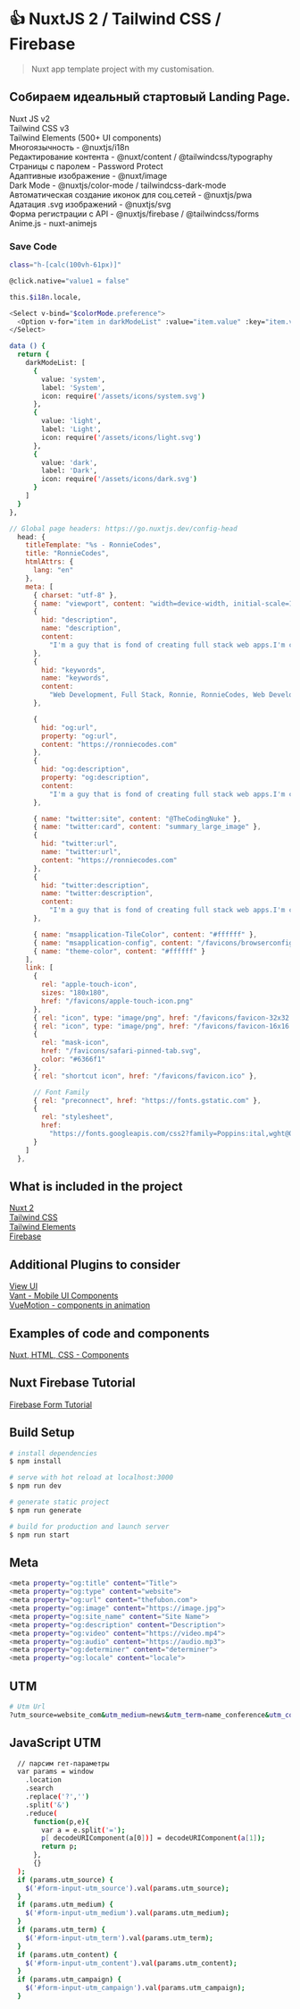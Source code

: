 # 👍 NuxtJS 2 / Tailwind CSS / Firebase
> Nuxt app template project with my customisation.

## Собираем идеальный стартовый Landing Page.

Nuxt JS v2<br>
Tailwind CSS v3<br>
Tailwind Elements (500+ UI components)<br>
Многоязычность - @nuxtjs/i18n<br>
Редактирование контента - @nuxt/content / @tailwindcss/typography<br>
Страницы с паролем - Password Protect<br>
Адаптивные изображение - @nuxt/image<br>
Dark Mode - @nuxtjs/color-mode / tailwindcss-dark-mode<br>
Автоматическая создание иконок для соц.сетей - @nuxtjs/pwa<br>
Адатация .svg изображений - @nuxtjs/svg<br>
Форма регистрации c API - @nuxtjs/firebase / @tailwindcss/forms<br>
Anime.js - nuxt-animejs

### Save Code
```bash
class="h-[calc(100vh-61px)]"
```

```bash
@click.native="value1 = false"
```

```bash
this.$i18n.locale,
```

```bash
<Select v-bind="$colorMode.preference">
  <Option v-for="item in darkModeList" :value="item.value" :key="item.value"><img class="inline-block mr-2" :src="item.icon" />{{ item.label }}</Option>
</Select>

data () {
  return {
    darkModeList: [
      {
        value: 'system',
        label: 'System',
        icon: require('/assets/icons/system.svg')
      },
      {
        value: 'light',
        label: 'Light',
        icon: require('/assets/icons/light.svg')
      },
      {
        value: 'dark',
        label: 'Dark',
        icon: require('/assets/icons/dark.svg')
      }
    ]
  }
},
```

```js
// Global page headers: https://go.nuxtjs.dev/config-head
  head: {
    titleTemplate: "%s - RonnieCodes",
    title: "RonnieCodes",
    htmlAttrs: {
      lang: "en"
    },
    meta: [
      { charset: "utf-8" },
      { name: "viewport", content: "width=device-width, initial-scale=1" },
      {
        hid: "description",
        name: "description",
        content:
          "I'm a guy that is fond of creating full stack web apps.I'm currently based in the Netherlands. I create modern and functional web apps."
      },
      {
        hid: "keywords",
        name: "keywords",
        content:
          "Web Development, Full Stack, Ronnie, RonnieCodes, Web Developer, Node.js, Vue.js, Nuxt.js, Node.js Developer"
      },

      {
        hid: "og:url",
        property: "og:url",
        content: "https://ronniecodes.com"
      },
      {
        hid: "og:description",
        property: "og:description",
        content:
          "I'm a guy that is fond of creating full stack web apps.I'm currently based in the Netherlands. I create modern and functional web apps."
      },

      { name: "twitter:site", content: "@TheCodingNuke" },
      { name: "twitter:card", content: "summary_large_image" },
      {
        hid: "twitter:url",
        name: "twitter:url",
        content: "https://ronniecodes.com"
      },
      {
        hid: "twitter:description",
        name: "twitter:description",
        content:
          "I'm a guy that is fond of creating full stack web apps.I'm currently based in the Netherlands. I create modern and functional web apps."
      },

      { name: "msapplication-TileColor", content: "#ffffff" },
      { name: "msapplication-config", content: "/favicons/browserconfig.xml" },
      { name: "theme-color", content: "#ffffff" }
    ],
    link: [
      {
        rel: "apple-touch-icon",
        sizes: "180x180",
        href: "/favicons/apple-touch-icon.png"
      },
      { rel: "icon", type: "image/png", href: "/favicons/favicon-32x32.png" },
      { rel: "icon", type: "image/png", href: "/favicons/favicon-16x16.png" },
      {
        rel: "mask-icon",
        href: "/favicons/safari-pinned-tab.svg",
        color: "#6366f1"
      },
      { rel: "shortcut icon", href: "/favicons/favicon.ico" },

      // Font Family
      { rel: "preconnect", href: "https://fonts.gstatic.com" },
      {
        rel: "stylesheet",
        href:
          "https://fonts.googleapis.com/css2?family=Poppins:ital,wght@0,100;0,200;0,300;0,400;0,500;0,600;0,700;1,100;1,200;1,300;1,400;1,500;1,600;1,700&display=swap"
      }
    ]
  },
  ```

## What is included in the project
[Nuxt 2](https://nuxtjs.org/)<br>
[Tailwind CSS](https://tailwindcss.com/)<br>
[Tailwind Elements](https://tailwind-elements.com/quick-start/)<br>
[Firebase](https://firebase.google.com/)

## Additional Plugins to consider
[View UI](https://www.iviewui.com/)<br>
[Vant - Mobile UI Components](https://vant-contrib.gitee.io/vant/#/en-US/)<br>
[VueMotion - components in animation](https://motion.vueuse.org/)

## Examples of code and components
[Nuxt, HTML, CSS - Components](https://heartcode.fuxing.dev/)

## Nuxt Firebase Tutorial
[Firebase Form Tutorial](https://youtu.be/btQWHig29pA)

## Build Setup

```bash
# install dependencies
$ npm install

# serve with hot reload at localhost:3000
$ npm run dev

# generate static project
$ npm run generate

# build for production and launch server
$ npm run start
```

## Meta

```bash
<meta property="og:title" content="Title">
<meta property="og:type" content="website">
<meta property="og:url" content="thefubon.com">
<meta property="og:image" content="https://image.jpg">
<meta property="og:site_name" content="Site Name">
<meta property="og:description" content="Description">
<meta property="og:video" content="https://video.mp4">
<meta property="og:audio" content="https://audio.mp3">
<meta property="og:determiner" content="determiner">
<meta property="og:locale" content="locale">
```

## UTM

```bash
# Utm Url
?utm_source=website_com&utm_medium=news&utm_term=name_conference&utm_content=article&utm_campaign=moscow
```

## JavaScript UTM

```bash
  // парсим гет-параметры
  var params = window
    .location
    .search
    .replace('?','')
    .split('&')
    .reduce(
      function(p,e){
        var a = e.split('=');
        p[ decodeURIComponent(a[0])] = decodeURIComponent(a[1]);
        return p;
      },
      {}
  );
  if (params.utm_source) {
    $('#form-input-utm_source').val(params.utm_source);
  }
  if (params.utm_medium) {
    $('#form-input-utm_medium').val(params.utm_medium);
  }
  if (params.utm_term) {
    $('#form-input-utm_term').val(params.utm_term);
  }
  if (params.utm_content) {
    $('#form-input-utm_content').val(params.utm_content);
  }
  if (params.utm_campaign) {
    $('#form-input-utm_campaign').val(params.utm_campaign);
  }
```
